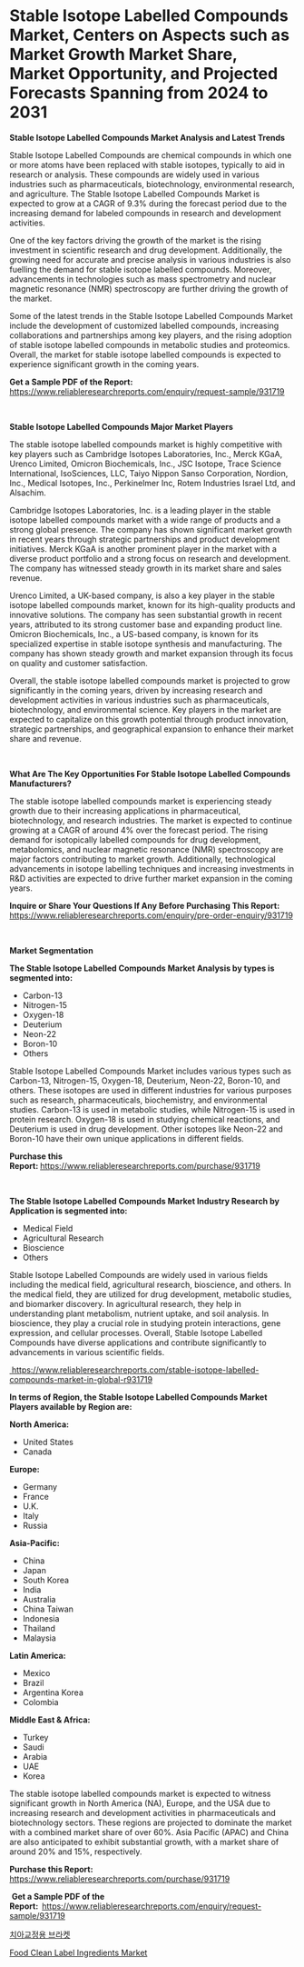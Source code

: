 <p><h1>Stable Isotope Labelled Compounds Market, Centers on Aspects such as Market Growth Market Share, Market Opportunity, and Projected Forecasts Spanning from 2024 to 2031</h1></p><p><strong>Stable Isotope Labelled Compounds Market Analysis and Latest Trends</strong></p>
<p><p>Stable Isotope Labelled Compounds are chemical compounds in which one or more atoms have been replaced with stable isotopes, typically to aid in research or analysis. These compounds are widely used in various industries such as pharmaceuticals, biotechnology, environmental research, and agriculture. The Stable Isotope Labelled Compounds Market is expected to grow at a CAGR of 9.3% during the forecast period due to the increasing demand for labeled compounds in research and development activities.</p><p>One of the key factors driving the growth of the market is the rising investment in scientific research and drug development. Additionally, the growing need for accurate and precise analysis in various industries is also fuelling the demand for stable isotope labelled compounds. Moreover, advancements in technologies such as mass spectrometry and nuclear magnetic resonance (NMR) spectroscopy are further driving the growth of the market.</p><p>Some of the latest trends in the Stable Isotope Labelled Compounds Market include the development of customized labelled compounds, increasing collaborations and partnerships among key players, and the rising adoption of stable isotope labelled compounds in metabolic studies and proteomics. Overall, the market for stable isotope labelled compounds is expected to experience significant growth in the coming years.</p></p>
<p><strong>Get a Sample PDF of the Report:&nbsp;</strong> <a href="https://www.reliableresearchreports.com/enquiry/request-sample/931719">https://www.reliableresearchreports.com/enquiry/request-sample/931719</a></p>
<p>&nbsp;</p>
<p><strong>Stable Isotope Labelled Compounds Major Market Players</strong></p>
<p><p>The stable isotope labelled compounds market is highly competitive with key players such as Cambridge Isotopes Laboratories, Inc., Merck KGaA, Urenco Limited, Omicron Biochemicals, Inc., JSC Isotope, Trace Science International, IsoSciences, LLC, Taiyo Nippon Sanso Corporation, Nordion, Inc., Medical Isotopes, Inc., Perkinelmer Inc, Rotem Industries Israel Ltd, and Alsachim.</p><p>Cambridge Isotopes Laboratories, Inc. is a leading player in the stable isotope labelled compounds market with a wide range of products and a strong global presence. The company has shown significant market growth in recent years through strategic partnerships and product development initiatives. Merck KGaA is another prominent player in the market with a diverse product portfolio and a strong focus on research and development. The company has witnessed steady growth in its market share and sales revenue.</p><p>Urenco Limited, a UK-based company, is also a key player in the stable isotope labelled compounds market, known for its high-quality products and innovative solutions. The company has seen substantial growth in recent years, attributed to its strong customer base and expanding product line. Omicron Biochemicals, Inc., a US-based company, is known for its specialized expertise in stable isotope synthesis and manufacturing. The company has shown steady growth and market expansion through its focus on quality and customer satisfaction.</p><p>Overall, the stable isotope labelled compounds market is projected to grow significantly in the coming years, driven by increasing research and development activities in various industries such as pharmaceuticals, biotechnology, and environmental science. Key players in the market are expected to capitalize on this growth potential through product innovation, strategic partnerships, and geographical expansion to enhance their market share and revenue.</p></p>
<p>&nbsp;</p>
<p><strong>What Are The Key Opportunities For Stable Isotope Labelled Compounds Manufacturers?</strong></p>
<p><p>The stable isotope labelled compounds market is experiencing steady growth due to their increasing applications in pharmaceutical, biotechnology, and research industries. The market is expected to continue growing at a CAGR of around 4% over the forecast period. The rising demand for isotopically labelled compounds for drug development, metabolomics, and nuclear magnetic resonance (NMR) spectroscopy are major factors contributing to market growth. Additionally, technological advancements in isotope labelling techniques and increasing investments in R&D activities are expected to drive further market expansion in the coming years.</p></p>
<p><strong>Inquire or Share Your Questions If Any Before Purchasing This Report:</strong> <a href="https://www.reliableresearchreports.com/enquiry/pre-order-enquiry/931719">https://www.reliableresearchreports.com/enquiry/pre-order-enquiry/931719</a></p>
<p>&nbsp;</p>
<p><strong>Market Segmentation</strong></p>
<p><strong>The Stable Isotope Labelled Compounds Market Analysis by types is segmented into:</strong></p>
<p><ul><li>Carbon-13</li><li>Nitrogen-15</li><li>Oxygen-18</li><li>Deuterium</li><li>Neon-22</li><li>Boron-10</li><li>Others</li></ul></p>
<p><p>Stable Isotope Labelled Compounds Market includes various types such as Carbon-13, Nitrogen-15, Oxygen-18, Deuterium, Neon-22, Boron-10, and others. These isotopes are used in different industries for various purposes such as research, pharmaceuticals, biochemistry, and environmental studies. Carbon-13 is used in metabolic studies, while Nitrogen-15 is used in protein research. Oxygen-18 is used in studying chemical reactions, and Deuterium is used in drug development. Other isotopes like Neon-22 and Boron-10 have their own unique applications in different fields.</p></p>
<p><strong>Purchase this Report:&nbsp;</strong><a href="https://www.reliableresearchreports.com/purchase/931719">https://www.reliableresearchreports.com/purchase/931719</a></p>
<p>&nbsp;</p>
<p><strong>The Stable Isotope Labelled Compounds Market Industry Research by Application is segmented into:</strong></p>
<p><ul><li>Medical Field</li><li>Agricultural Research</li><li>Bioscience</li><li>Others</li></ul></p>
<p><p>Stable Isotope Labelled Compounds are widely used in various fields including the medical field, agricultural research, bioscience, and others. In the medical field, they are utilized for drug development, metabolic studies, and biomarker discovery. In agricultural research, they help in understanding plant metabolism, nutrient uptake, and soil analysis. In bioscience, they play a crucial role in studying protein interactions, gene expression, and cellular processes. Overall, Stable Isotope Labelled Compounds have diverse applications and contribute significantly to advancements in various scientific fields.</p></p>
<p><a href="https://www.reliableresearchreports.com/stable-isotope-labelled-compounds-market-in-global-r931719">&nbsp;https://www.reliableresearchreports.com/stable-isotope-labelled-compounds-market-in-global-r931719</a></p>
<p><strong>In terms of Region, the Stable Isotope Labelled Compounds Market Players available by Region are:</strong></p>
<p>
    <p> <strong> North America: </strong>
        <ul>
            <li>United States</li>
            <li>Canada</li>
        </ul>
        </p> 
    <p> <strong> Europe: </strong>
        <ul>
            <li>Germany</li>
            <li>France</li>
            <li>U.K.</li>
            <li>Italy</li>
            <li>Russia</li>
        </ul>
        </p> 
    <p> <strong> Asia-Pacific: </strong>
        <ul>
            <li>China</li>
            <li>Japan</li>
            <li>South Korea</li>
            <li>India</li>
            <li>Australia</li>
            <li>China Taiwan</li>
            <li>Indonesia</li>
            <li>Thailand</li>
            <li>Malaysia</li>
        </ul>
        </p> 
    <p> <strong> Latin America: </strong>
        <ul>
            <li>Mexico</li>
            <li>Brazil</li>
            <li>Argentina Korea</li>
            <li>Colombia</li>
        </ul>
        </p> 
    <p> <strong> Middle East & Africa: </strong>
        <ul>
            <li>Turkey</li>
            <li>Saudi</li>
            <li>Arabia</li>
            <li>UAE</li>
            <li>Korea</li>
        </ul>
    </p>
    </p>
<p><p>The stable isotope labelled compounds market is expected to witness significant growth in North America (NA), Europe, and the USA due to increasing research and development activities in pharmaceuticals and biotechnology sectors. These regions are projected to dominate the market with a combined market share of over 60%. Asia Pacific (APAC) and China are also anticipated to exhibit substantial growth, with a market share of around 20% and 15%, respectively.</p></p>
<p><strong>Purchase this Report: </strong><a href="https://www.reliableresearchreports.com/purchase/931719">https://www.reliableresearchreports.com/purchase/931719</a></p>
<p>&nbsp;<strong>Get a Sample PDF of the Report:&nbsp;&nbsp;</strong><a href="https://www.reliableresearchreports.com/enquiry/request-sample/931719">https://www.reliableresearchreports.com/enquiry/request-sample/931719</a></p>
<p><strong></strong></p>
<p><p><a href="https://github.com/vss5505pa7z1p/Market-Research-Report-List-2/blob/main/667956577926.md">치아교정용 브라켓</a></p><p><a href="https://github.com/sofayahoo2023/Market-Research-Report-List-4/blob/main/food-clean-label-ingredients-market.md">Food Clean Label Ingredients Market</a></p></p>